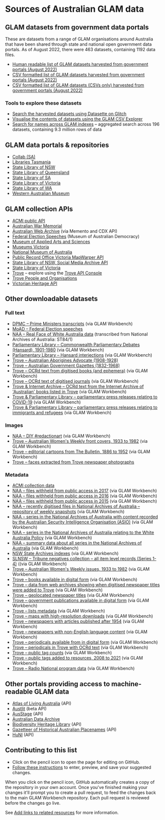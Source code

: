 # Sources of Australian GLAM data

## GLAM datasets from government data portals

These are datasets from a range of GLAM organisations around Australia that have been shared through state and national open government data portals. As of August 2022, there were 463 datasets, containing 1192 data files.

* [Human readable list of GLAM datasets harvested from government portals (August 2022)](https://glam-workbench.github.io/glam-datasets-from-gov-portals/)
* [CSV formatted list of GLAM datasets harvested from government portals (August 2022)](https://github.com/GLAM-Workbench/ozglam-data/blob/master/glam-datasets-from-gov-portals.csv)
* [CSV formatted list of GLAM datasets (CSVs only) harvested from government portals (August 2022)](https://github.com/GLAM-Workbench/ozglam-data/blob/master/glam-datasets-from-gov-portals-csvs.csv)

### Tools to explore these datasets

* [Search the harvested datasets using Datasette on Glitch](https://ozglam-datasets.glitch.me/data/glam-datasets)
* [Visualise the contents of datasets using the GLAM CSV Explorer](https://glam-workbench.github.io/csv-explorer/)
* [Search for names across GLAM indexes](https://glam-workbench.net/name-search/) – aggregated search across 196 datasets, containing 9.3 million rows of data

## GLAM data portals & repositories

* [Collab (SA)](https://collab.sa.gov.au/dataset/)
* [Libraries Tasmania](https://libraries.tas.gov.au/archive-heritage/Pages/Open-Data.aspx)
* [State Library of NSW](https://www.sl.nsw.gov.au/research-and-collections/research-and-engagement/open-data-create-collections)
* [State Library of Queensland](https://www.slq.qld.gov.au/get-involved/open-data/open-datasets-released-state-library)
* [State Library of SA](https://www.slsa.sa.gov.au/open-data-sets)
* [State Library of Victoria](https://www.slv.vic.gov.au/search-discover/open-data)
* [State Library of WA](https://www.slwa.wa.gov.au/wa-story/wa-open-data)
* [Western Australian Museum](http://data.museum.wa.gov.au/search/type/dataset)

## GLAM collection APIs

* [ACMI public API](https://www.acmi.net.au/api/)
* [Australian War Memorial](https://api.awm.gov.au/#introduction)
* [Australian Web Archive](https://glam-workbench.github.io/web-archives/) (via Memento and CDX API)
* [Federal Election Speeches](https://electionspeeches.moadoph.gov.au/explore) (Museum of Australian Democracy)
* [Museum of Applied Arts and Sciences](https://api.maas.museum/docs)
* [Museums Victoria](https://collections.museumvictoria.com.au/developers)
* [National Museum of Australia](https://www.nma.gov.au/about/our-collection/our-apis)
* [Public Record Office Victoria MapWarper API](https://mapwarper.prov.vic.gov.au/api/v1/)
* [State Library of NSW, Social Media Archive API](https://socialmediaarchive.sl.nsw.gov.au/docs/)
* [State Library of Victoria](http://api.slv.vic.gov.au/)
* [Trove](https://trove.nla.gov.au/about/create-something/using-api) – explore using the [Trove API Console](https://troveconsole.herokuapp.com/)
* [Trove People and Organisations](https://trove.nla.gov.au/about/create-something/using-api/people-and-organisations-data)
* [Victorian Heritage API](https://developer.vic.gov.au/index.php?option=com_apiportal&view=apitester&usage=api&tab=tests&apiName=Victorian%20Heritage%20API&apiId=36d97216-53b6-4a5c-8754-8b44b26a5e21&menuId=187)

## Other downloadable datasets

### Full text

* [DPMC – Prime Ministers transcripts](https://github.com/wragge/pm-transcripts) (via GLAM Workbench)
* [MoAD – Federal Election speeches](https://electionspeeches.moadoph.gov.au/explore)
* [NAA – Real Face of White Australia data](https://github.com/wragge/realface-data) (transcribed from National Archives of Australia: ST84/1)
* [Parliamentary Library – Commonwealth Parliamentary Debates (Hansard), 1901-1980](https://github.com/wragge/hansard-xml) (via GLAM Workbench)
* [Parliamentary Library – Hansard interjections](https://github.com/wragge/hansard-interjections) (via GLAM Workbench)
* [Trove – Australian Aborigines Advocate (1908-1928)](https://trove.nla.gov.au/about/create-something/bulk-download-gazettes/australian-aborigines-advocate-1908-1928)
* [Trove – Australian Government Gazettes (1832-1968)](https://trove.nla.gov.au/about/create-something/bulk-download-gazettes/australian-government-gazettes-1832-1968)
* [Trove – OCRd text from digitised books (and ephemera)](https://glam-workbench.github.io/trove-books/#ocrd-text-from-trove-books-and-ephemera) (via GLAM Workbench)
* [Trove – OCRd text of digitised journals](https://glam-workbench.github.io/trove-journals/#ocrd-text-from-trove-digitised-journals) (via GLAM Workbench)
* [Trove & Internet Archive – OCRd text from the Internet Archive of 'Australian' books listed in Trove](https://glam-workbench.github.io/trove-books/#ocrd-text-from-the-internet-archive-of-australian-books-listed-in-trove) (via GLAM Workbench)
* [Trove & Parliamentary Library – parliamentary press releases relating to COVID-19](https://glam-workbench.net/trove-journals/#politicians-talking-about-covid) (via GLAM Workbench)
* [Trove & Parliamentary Library – parliamentary press releases relating to immigrants and refugees](https://glam-workbench.github.io/trove-journals/#politicians-talking-about-immigrants-and-refugees) (via GLAM Workbench)

### Images

* [NAA – DIY #redactionart](https://github.com/wragge/diy-redactionart) (via GLAM Workbench)
* [Trove – Australian Women's Weekly front covers, 1933 to 1982](https://glam-workbench.net/trove-newspapers/#australian-womens-weekly-front-covers-1933-to-1982) (via GLAM Workbench)
* [Trove – editorial cartoons from The Bulletin, 1886 to 1952](https://glam-workbench.github.io/trove-journals/#editorial-cartoons-from-the-bulletin-1886-to-1952) (via GLAM Workbench)
* [Trove – faces extracted from Trove newspaper photographs](https://doi.org/10.6084/m9.figshare.1439432.v1)

### Metadata

* [ACMI collection data](https://github.com/ACMILabs/collection)
* [NAA – files withheld from public access in 2017](https://doi.org/10.6084/m9.figshare.5900125.v1) (via GLAM Workbench)
* [NAA – files withheld from public access in 2016](https://doi.org/10.6084/m9.figshare.4530851.v1) (via GLAM Workbench)
* [NAA – files withheld from public access in 2015](https://doi.org/10.6084/m9.figshare.2060052.v1) (via GLAM Workbench)
* [NAA – recently digitised files in National Archives of Australia – repository of weekly snapshots](https://glam-workbench.net/recordsearch/#recently-digitised-files-repository-of-weekly-snapshots) (via GLAM Workbench)
* [NAA – series in the National Archives of Australia with content recorded by the Australian Security Intelligence Organisation (ASIO)](https://glam-workbench.github.io/naa-asio/#data) (via GLAM Workbench)
* [NAA – series in the National Archives of Australia relating to the White Australia Policy](https://glam-workbench.github.io/naa-wap/#data) (via GLAM Workbench)
* [NAA – summary data about all series in the National Archives of Australia](https://glam-workbench.net/recordsearch/#summary-data-about-all-series-in-recordsearch) (via GLAM Workbench)
* [NSW State Archives indexes](https://github.com/wragge/srnsw-indexes) (via GLAM Workbench)
* [SLNSW – Tribune negatives collection – all item level records (Series 1-4)](https://doi.org/10.6084/m9.figshare.5971210.v1) ((via GLAM Workbench)
* [Trove – Australian Women's Weekly issues, 1933 to 1982](https://glam-workbench.net/trove-newspapers/#csv-formatted-list-of-australian-womens-weekly-issues-1933-to-1982) (via GLAM Workbench)
* [Trove – books available in digital form](https://glam-workbench.net/trove-books/#csv-formatted-list-of-books-available-in-digital-form) (via GLAM Workbench)
* [Trove – data from web archives showing when digitised newspaper titles were added to Trove](https://glam-workbench.net/trove-newspapers/#csv-formatted-lists-of-newspaper-titles-in-trove) (via GLAM Workbench)
* [Trove – geolocated newspaper titles](https://docs.google.com/spreadsheets/d/1rURriHBSf3MocI8wsdl1114t0YeyU0BVSXWeg232MZs/edit?usp=sharing) (via GLAM Workbench)
* [Trove – government publications available in digital form](https://glam-workbench.net/trove-books/#government-publications-in-digital-form) (via GLAM Workbench)
* [Trove – lists metadata](https://glam-workbench.github.io/trove-lists/#trove-lists-metadata) (via GLAM Workbench)
* [Trove – maps with high-resolution downloads](https://glam-workbench.github.io/trove-maps/#csv-formatted-list-of-maps-with-high-resolution-downloads) (via GLAM Workbench)
* [Trove – newspapers with articles published after 1954](https://glam-workbench.net/trove-newspapers/#trove-newspapers-with-articles-published-after-1954) (via GLAM Workbench)
* [Trove – newspapers with non-English language content](https://glam-workbench.net/trove-newspapers/#trove-newspapers-with-non-english-language-content) (via GLAM Workbench)
* [Trove – periodicals available from in digital form](https://glam-workbench.github.io/trove-journals/#csv-formatted-list-of-journals-available-from-trove-in-digital-form) (via GLAM Workbench)
* [Trove – periodicals in Trove with OCRd text](https://glam-workbench.github.io/trove-journals/#csv-formatted-list-of-journals-with-ocrd-text) (via GLAM Workbench)
* [Trove – public tag counts](https://glam-workbench.net/trove-lists/#trove-tag-counts) (via GLAM Workbench)
* [Trove – public tags added to resources, 2008 to 2021](https://doi.org/10.5281/zenodo.5094314) (via GLAM Workbench)
* [Trove – Radio National program data](https://glam-workbench.net/trove-music/#abc-radio-national-programs) (via GLAM Workbench)

## Other portals providing access to machine-readable GLAM data

* [Atlas of Living Australia](https://support.ala.org.au/support/solutions/articles/6000196777-ala-api-how-to-access-ala-web-services) (API)
* [Austlit](https://www.austlit.edu.au/austlit/page/8448088) (beta API)
* [AusStage](https://www.ausstage.edu.au/pages/learn/about/data-sharing.html) (API)
* [Australian Data Archive](https://ada.edu.au/)
* [Biodiversity Heritage Library](https://about.biodiversitylibrary.org/tools-and-services/developer-and-data-tools/) (API)
* [Gazetteer of Historical Australian Placenames](https://www.tlcmap.org/guides/ghap/#ws) (API)
* [HuNI](https://bitbucket.org/huniteam/documentation/wiki/API) (API)

## Contributing to this list

* Click on the pencil icon to open the page for editing on GitHub.
* [Follow these instructions](https://docs.github.com/en/repositories/working-with-files/managing-files/editing-files#editing-files-in-another-users-repository) to enter, preview, and save your suggested changes.

When you click on the pencil icon, GitHub automatically creates a copy of the repository in your own account. Once you've finished making your changes it'll prompt you to create a pull request, to feed the changes back to the main GLAM Workbench repository. Each pull request is reviewed before the changes go live.

See [Add links to related resources](https://glam-workbench.net/get-involved/add-links/) for more information.
